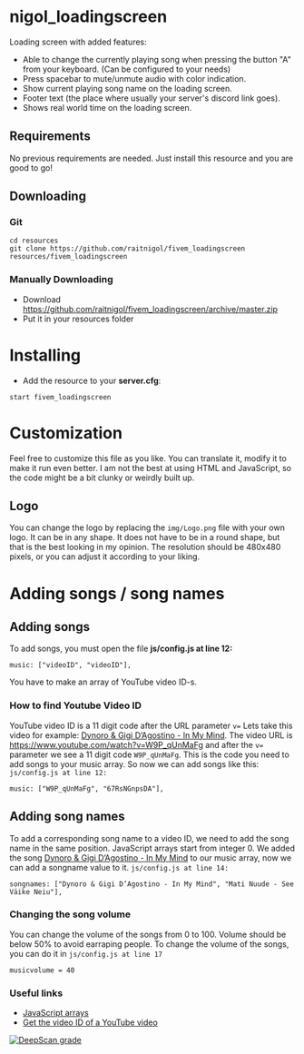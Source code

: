 # nigol_loadingscreen
Loading screen with added features:
- Able to change the currently playing song when pressing the button "A" from your keyboard. (Can be configured to your needs)
- Press spacebar to mute/unmute audio with color indication.
- Show current playing song name on the loading screen.
- Footer text (the place where usually your server's discord link goes).
- Shows real world time on the loading screen.
## Requirements
No previous requirements are needed. Just install this resource and you are good to go!
## Downloading
### Git
```
cd resources
git clone https://github.com/raitnigol/fivem_loadingscreen resources/fivem_loadingscreen
```

### Manually Downloading
- Download https://github.com/raitnigol/fivem_loadingscreen/archive/master.zip
- Put it in your resources folder

# Installing
- Add the resource to your <b>server.cfg</b>:
```
start fivem_loadingscreen
```

# Customization
Feel free to customize this file as you like. You can translate it, modify it to make it run even better.
I am not the best at using HTML and JavaScript, so the code might be a bit clunky or weirdly built up.

## Logo
You can change the logo by replacing the `img/Logo.png` file with your own logo. It can be in any shape.
It does not have to be in a round shape, but that is the best looking in my opinion.
The resolution should be 480x480 pixels, or you can adjust it according to your liking.

# Adding songs / song names

## Adding songs
To add songs, you must open the file <b>js/config.js at line 12:</b>
```
music: ["videoID", "videoID"],
```
You have to make an array of YouTube video ID-s.

### How to find Youtube Video ID
YouTube video ID is a 11 digit code after the URL parameter `v=`
Lets take this video for example: [Dynoro & Gigi D’Agostino - In My Mind](https://www.youtube.com/watch?v=W9P_qUnMaFg).
The video URL is https://www.youtube.com/watch?v=W9P_qUnMaFg and after the `v=` parameter we see a 11 digit code `W9P_qUnMaFg`.
This is the code you need to add songs to your music array. So now we can add songs like this:
`js/config.js at line 12:`
```
music: ["W9P_qUnMaFg", "67RsNGnpsDA"],
```

## Adding song names
To add a corresponding song name to a video ID, we need to add the song name in the same position.
JavaScript arrays start from integer 0. We added the song [Dynoro & Gigi D’Agostino - In My Mind](https://www.youtube.com/watch?v=W9P_qUnMaFg)
to our music array, now we can add a songname value to it.
`js/config.js at line 14:`
```
songnames: ["Dynoro & Gigi D’Agostino - In My Mind", "Mati Nuude - See Väike Neiu"],
```

### Changing the song volume
You can change the volume of the songs from 0 to 100. Volume should be below 50% to avoid earraping people.
To change the volume of the songs, you can do it in `js/config.js at line 17`
```
musicvolume = 40
```

### Useful links
- [JavaScript arrays](https://www.javatpoint.com/javascript-array)
- [Get the video ID of a YouTube video](https://gist.github.com/jakebellacera/d81bbf12b99448188f183141e6696817)

[![DeepScan grade](https://deepscan.io/api/teams/7460/projects/9551/branches/125860/badge/grade.svg)](https://deepscan.io/dashboard#view=project&tid=7460&pid=9551&bid=125860)